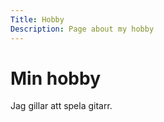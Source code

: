 ```yaml
---
Title: Hobby
Description: Page about my hobby
---
```


Min hobby
==================

Jag gillar att spela gitarr.